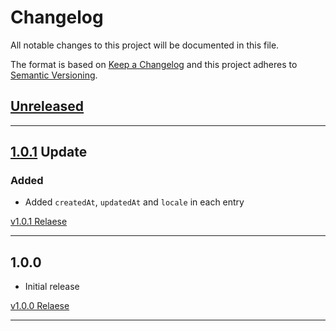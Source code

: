 # Changelog

All notable changes to this project will be documented in this file.

The format is based on [Keep a Changelog](http://keepachangelog.com/en/1.0.0/)
and this project adheres to [Semantic Versioning](http://semver.org/spec/v2.0.0.html).

## [Unreleased]

---

## [1.0.1] Update

### Added

- Added `createdAt`, `updatedAt` and `locale` in each entry

[v1.0.1 Relaese]

---

## 1.0.0

- Initial release

[v1.0.0 Relaese]

---

[Unreleased]: https://github.com/mayognaise/pretty-contentful/compare/master...HEAD
[1.0.1]: https://github.com/mayognaise/pretty-contentful/compare/v1.0.0...v1.0.1

[v1.0.1 Relaese]: https://github.com/mayognaise/pretty-contentful/releases/tag/v1.0.1
[v1.0.0 Relaese]: https://github.com/mayognaise/pretty-contentful/releases/tag/v1.0.0
